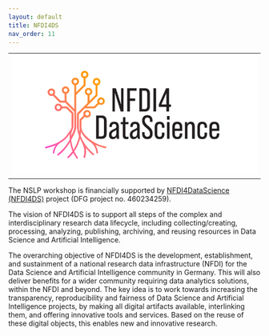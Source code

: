 ```yaml
---
layout: default
title: NFDI4DS
nav_order: 11
---
```


<table>
  <tr>
    <td style="text-align:left">
      <img src="../logo_nfdi4ds.png" alt="NFDI4DataScience (NFDI4DS)"/>
    </td>
  </tr>
</table>

The NSLP workshop is financially supported by [NFDI4DataScience (NFDI4DS)](https://www.nfdi4datascience.de) project (DFG project no. 460234259). 

The vision of NFDI4DS is to support all steps of the complex and interdisciplinary research data lifecycle, including collecting/creating, processing, analyzing, publishing, archiving, and reusing resources in Data Science and Artificial Intelligence.

The overarching objective of NFDI4DS is the development, establishment, and sustainment of a national research data infrastructure (NFDI) for the Data Science and Artificial Intelligence community in Germany. This will also deliver benefits for a wider community requiring data analytics solutions, within the NFDI and beyond. The key idea is to work towards increasing the transparency, reproducibility and fairness of Data Science and Artificial Intelligence projects, by making all digital artifacts available, interlinking them, and offering innovative tools and services. Based on the reuse of these digital objects, this enables new and innovative research.
